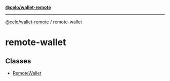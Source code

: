 [**@celo/wallet-remote**](../README.md)

***

[@celo/wallet-remote](../README.md) / remote-wallet

# remote-wallet

## Classes

- [RemoteWallet](classes/RemoteWallet.md)
